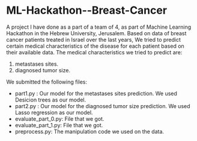 # ML-Hackathon--Breast-Cancer
A project I have done as a part of a team of 4, as part of Machine Learning Hackathon in the Hebrew University, Jerusalem. 
Based on data of breast cancer patients treated in Israel over the last years, We tried to predict certain medical characteristics of the disease for each patient based on their available data.
The medical characteristics we tried to predict are:
1. metastases sites.
2. diagnosed tumor size.

We submitted the following files:
- part1.py : Our model for the metastases sites prediction. We used Desicion trees as our model. 
- part2.py : Our model for the diagnosed tumor size prediction. We used Lasso regression as our model. 
- evaluate_part_0.py: File that we got.
- evaluate_part_1.py: File that we got.
- preprocess.py: The manipulation code we used on the data.

